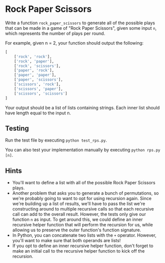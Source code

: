 # Rock Paper Scissors

Write a function `rock_paper_scissors` to generate all of the possible plays that can be made in a game of "Rock Paper Scissors", given some input `n`, which represents the number of plays per round.

For example, given n = 2, your function should output the following:

```python
[
    ['rock', 'rock'],
    ['rock', 'paper'],
    ['rock', 'scissors'],
    ['paper', 'rock'],
    ['paper', 'paper'],
    ['paper', 'scissors'],
    ['scissors', 'rock'],
    ['scissors', 'paper'],
    ['scissors', 'scissors']
]
```

Your output should be a list of lists containing strings. Each inner list should have length equal to the input n.

## Testing

Run the test file by executing `python test_rps.py`.

You can also test your implementation manually by executing `python rps.py [n]`.

## Hints

- You'll want to define a list with all of the possible Rock Paper Scissors plays.
- Another problem that asks you to generate a bunch of permutations, so we're probably going to want to opt for using recursion again. Since we're building up a list of results, we'll have to pass the list we're constructing around to multiple recursive calls so that each recursive call can add to the overall result. However, the tests only give our function `n` as input. To get around this, we could define an inner recursive helper function that will perform the recursion for us, while allowing us to preserve the outer function's function signature.
- In Python, you can concatenate two lists with the `+` operator. However, you'll want to make sure that both operands are lists!
- If you opt to define an inner recursive helper function, don't forget to make an initial call to the recursive helper function to kick off the recursion.
